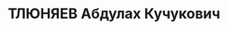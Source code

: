 ---
title: ТЛЮНЯЕВ Абдулах Кучукович
description: 'Род. в 1902, Черкесская АО, с. Аливердуковская.

  Приговор: выездная сессия ВК ВС СССР, 24.12.1937 – ВМН. Расстрелян 24.12.1937'
---
